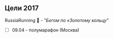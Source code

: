 ## Цели 2017

RussiaRunning 🏃 - _"Бегом по «Золотому кольцу"_ 
- [ ]  09.04 - полумарафон (Москва)

